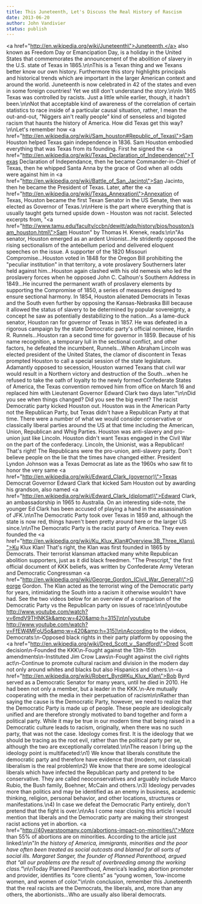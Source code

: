 ```yaml
---
title: This Juneteenth, Let's Discuss the Real History of Rascism
date: 2013-06-20
author: John Vandivier
status: publish
---
```


<a href=\"http://en.wikipedia.org/wiki/Juneteenth\">Juneteenth,</a> also known as Freedom Day or Emancipation Day, is a holiday in the United States that commemorates the announcement of the abolition of slavery in the U.S. state of Texas in 1865.\n\nThis is a Texan thing and we Texans better know our own history. Furthermore this story highlights principals and historical trends which are important in the larger American context and around the world. Juneteenth is now celebrated in 42 of the states and even in some foreign countries! Yet we still don't understand the story.\n\nIn 1865 Texas was controlled by racists. Just a little while earlier, though, it hadn't been.\n\nNot that acceptable kind of awareness of the correlation of certain statistics to race inside of a particular causal situation, rather, I mean the out-and-out, \"Niggers ain't really people\" kind of senseless and bigoted racism that haunts the history of America. How did Texas get this way?\n\nLet's remember how <a href=\"http://en.wikipedia.org/wiki/Sam_houston#Republic_of_Texas\">Sam Houston helped Texas gain independence in 1836</a>. Sam Houston embodied everything that was Texas from its founding. First he signed the <a href=\"http://en.wikipedia.org/wiki/Texas_Declaration_of_Independence\">Texas Declaration of Independance</a>, then he became Commander-in-Chief of Texas, then he whipped Santa Anna by the grace of God when all odds were against him in <a href=\"http://en.wikipedia.org/wiki/Battle_of_San_Jacinto\">San Jacinto</a>, then he became the President of Texas. Later, after the <a href=\"http://en.wikipedia.org/wiki/Texas_Annexation\">Annexation of Texas</a>, Houston became the first Texan Senator in the US Senate, then was elected as Governor of Texas.\n\nHere is the part where everything that is usually taught gets turned upside down - Houston was not racist. Selected excerpts from, \"<a href=\"http://www.tamu.edu/faculty/ccbn/dewitt/adp/history/bios/houston/sam_houston.html\">Sam Houston</a>\" by Thomas H. Krenek, reads:\n\n\"As senator, Houston emerged as an ardent Unionist...He stridently opposed the rising sectionalism of the antebellum period and delivered eloquent speeches on the issue. A supporter of the 1820 Missouri Compromise...Houston voted in 1848 for the Oregon Bill prohibiting the \"peculiar institution\" in that territory, a vote proslavery Southerners later held against him...Houston again clashed with his old nemesis who led the proslavery forces when he opposed John C. Calhoun's Southern Address in 1849...He incurred the permanent wrath of proslavery elements by supporting the Compromise of 1850, a series of measures designed to ensure sectional harmony. In 1854, Houston alienated Democrats in Texas and the South even further by opposing the Kansas-Nebraska Bill because it allowed the status of slavery to be determined by popular sovereignty, a concept he saw as potentially destabilizing to the nation...As a lame-duck senator, Houston ran for governor of Texas in 1857. He was defeated in a rigorous campaign by the state Democratic party's official nominee, Hardin R. Runnels...Houston ran a second time for governor in 1859. Because of his name recognition, a temporary lull in the sectional conflict, and other factors, he defeated the incumbent, Runnels...When Abraham Lincoln was elected president of the United States, the clamor of discontent in Texas prompted Houston to call a special session of the state legislature. Adamantly opposed to secession, Houston warned Texans that civil war would result in a Northern victory and destruction of the South...when he refused to take the oath of loyalty to the newly formed Confederate States of America, the Texas convention removed him from office on March 16 and replaced him with Lieutenant Governor Edward Clark two days later.\"\n\nDid you see when things changed? Did you see the big event? The racist Democratic party kicked Houston out. Houston was in the American Party not the Republican Party, but Texas didn't have a Republican Party at that time. There were a number of what we would consider conservative or classically liberal parties around the US at that time including the American, Union, Republican and Whig Parties. Houston was anti-slavery and pro-union just like Lincoln. Houston didn't want Texas engaged in the Civil War on the part of the confederacy. Lincoln, the Unionist, was a Republican! That's right! The Republicans were the pro-union, anti-slavery party. Don't believe people on the lie that the times have changed either. President Lyndon Johnson was a Texas Democrat as late as the 1960s who saw fit to honor the very same <a href=\"http://en.wikipedia.org/wiki/Edward_Clark_(governor)\">Texas Democrat Governor Edward Clark</a> that kicked Sam Houston out by awarding his grandson, also named <a href=\"http://en.wikipedia.org/wiki/Edward_Clark_(diplomat)\">Edward Clark</a>, an ambassadorship in 1965 to Australia. On an interesting side-note, the younger Ed Clark has been accused of playing a hand in the assassination of JFK.\n\nThe Democratic Party took over Texas in 1859 and, although the state is now red, things haven't been pretty around here or the larger US since.\n\nThe Democratic Party is the racist party of America. They even founded the <a href=\"http://en.wikipedia.org/wiki/Ku_Klux_Klan#Overview.3B_Three_Klans\">Ku Klux Klan</a>! That's right, the Klan was first founded in 1865 by Democrats. Their terrorist klansman attacked many white Republican abolition supporters, just as it did black freedmen. \"The Prescript,\" the first official document of KKK beliefs, was written by Confederate Army Veteran and Democratic Congressman <a href=\"http://en.wikipedia.org/wiki/George_Gordon_(Civil_War_General)\">George Gordon</a>. The Klan acted as the terrorist wing of the Democratic party for years, intimidating the South into a racism it otherwise wouldn't have had. See the two videos below for an overview of a comparison of the Democratic Party vs the Republican party on issues of race:\n\n[youtube http://www.youtube.com/watch?v=6mdV9THNKSk&amp;w=420&amp;h=315]\n\n[youtube http://www.youtube.com/watch?v=FfEW4MFoU5o&amp;w=420&amp;h=315]\n\nAccording to the videos, Democrats:\n-Opposed black rights in their party platform by opposing the <a href=\"http://en.wikipedia.org/wiki/Dred_Scott_v._Sandford\">Dred Scott decision</a>\n-Founded the KKK\n-Fought against the 13th-15th amendments\n-Instituted Jim Crow Laws\n-Fought against the civil rights act\n-Continue to promote cultural racism and division in the modern day not only around whites and blacks but also Hispanics and others.\n-<a href=\"http://en.wikipedia.org/wiki/Robert_Byrd#Ku_Klux_Klan\">Bob Byrd</a> served as a Democratic Senator for many years, until he died in 2010. He had been not only a member, but a leader in the KKK.\n-Are mutually cooperating with the media in their perpetuation of racism\n\nRather than saying the cause is the Democratic Party, however, we need to realize that the Democratic Party is made up of people. These people are ideologically unified and are therefore strongly motivated to band together and form a political party. While it may be true in our modern time that being raised in a Democratic culture leads to racism, originally, when there was no such party, that was not the case. Ideology comes first. It is the ideology that we should be tracing as the root evil, rather than the political party per se, although the two are exceptionally correlated.\n\nThe reason I bring up the ideology point is multifaceted:\n1) We know that liberals constitute the democratic party and therefore have evidence that (modern, not classical) liberalism is the real problem\n2) We know that there are some ideological liberals which have infected the Republican party and pretend to be conservative. They are called neoconservatives and arguably include Marco Rubio, the Bush family, Boehner, McCain and others.\n3) Ideology pervades more than politics and may be identified as an enemy in business, academic thinking, religion, personal behavior, and other locations, structures or manifestations.\n4) In case we defeat the Democratic Party entirely, don't pretend that the fight is over.\n\nAs I come near closing this article I would mention that liberals and the Democratic party are making their strongest racist actions yet in abortion. <a href=\"http://40yearstoomany.com/abortions-impact-on-minorities/\">More than 55% of abortions are on minorities</a>. According to the article just linked:\n\n\"<i>In the history of America, immigrants, minorities and the poor have often been treated as social outcasts and blamed for all sorts of social ills. Margaret Sanger, the founder of Planned Parenthood, argued that “all our problems are the result of overbreeding among the working class.”</i>\n\nToday Planned Parenthood, America’s leading abortion promoter and provider, identifies its “core clients” as “young women, ‘low-income women, and women of color.\"\n\nIn conclusion, remember this Juneteenth that the real racists are the Democrats, the liberals, and, more than any others, the abortionists...Who are usually also liberal democrats.